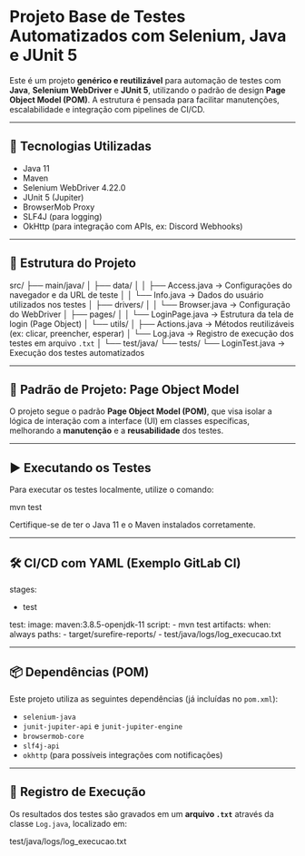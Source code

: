 # Projeto Base de Testes Automatizados com Selenium, Java e JUnit 5

Este é um projeto **genérico e reutilizável** para automação de testes com **Java**, **Selenium WebDriver** e **JUnit 5**, utilizando o padrão de design **Page Object Model (POM)**. A estrutura é pensada para facilitar manutenções, escalabilidade e integração com pipelines de CI/CD.

---

## 🧩 Tecnologias Utilizadas

- Java 11
- Maven
- Selenium WebDriver 4.22.0
- JUnit 5 (Jupiter)
- BrowserMob Proxy
- SLF4J (para logging)
- OkHttp (para integração com APIs, ex: Discord Webhooks)

---

## 🧱 Estrutura do Projeto


src/
├── main/java/
│   ├── data/
│   │   ├── Access.java     → Configurações do navegador e da URL de teste
│   │   └── Info.java       → Dados do usuário utilizados nos testes
│   ├── drivers/
│   │   └── Browser.java    → Configuração do WebDriver
│   ├── pages/
│   │   └── LoginPage.java  → Estrutura da tela de login (Page Object)
│   └── utils/
│       ├── Actions.java    → Métodos reutilizáveis (ex: clicar, preencher, esperar)
│       └── Log.java        → Registro de execução dos testes em arquivo `.txt`
│
└── test/java/
    └── tests/
        └── LoginTest.java  → Execução dos testes automatizados


---

## 🎯 Padrão de Projeto: Page Object Model

O projeto segue o padrão **Page Object Model (POM)**, que visa isolar a lógica de interação com a interface (UI) em classes específicas, melhorando a **manutenção** e a **reusabilidade** dos testes.

---

## ▶️ Executando os Testes

Para executar os testes localmente, utilize o comando:


mvn test


Certifique-se de ter o Java 11 e o Maven instalados corretamente.

---

## 🛠️ CI/CD com YAML (Exemplo GitLab CI)


stages:
  - test

test:
  image: maven:3.8.5-openjdk-11
  script:
    - mvn test
  artifacts:
    when: always
    paths:
      - target/surefire-reports/
      - test/java/logs/log_execucao.txt


---

## 📦 Dependências (POM)

Este projeto utiliza as seguintes dependências (já incluídas no `pom.xml`):

- `selenium-java`
- `junit-jupiter-api` e `junit-jupiter-engine`
- `browsermob-core`
- `slf4j-api`
- `okhttp` (para possíveis integrações com notificações)

---

## 📁 Registro de Execução

Os resultados dos testes são gravados em um **arquivo `.txt`** através da classe `Log.java`, localizado em:


test/java/logs/log_execucao.txt

